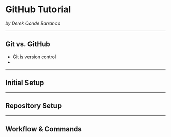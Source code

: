 # GitHub Tutorial

_by Derek Conde Barranco_

---
## Git vs. GitHub
* Git is version control
* 

---
## Initial Setup



---
## Repository Setup



---
## Workflow & Commands